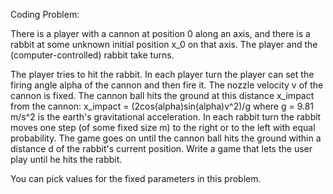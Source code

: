 Coding Problem:
 
There is a player with a cannon at position 0 along an axis, and there is a rabbit at some unknown initial position x_0 on that axis.
The player and the (computer-controlled) rabbit take turns.

The player tries to hit the rabbit. In each player turn the player can set the firing angle alpha of the cannon and then fire it. The nozzle velocity v of the cannon is fixed.
The cannon ball hits the ground at this distance x_impact from the cannon:
x_impact = (2cos(alpha)sin(alpha)v^2)/g
where g = 9.81 m/s^2 is the earth's gravitational acceleration.
In each rabbit turn the rabbit moves one step (of some fixed size m) to the right or to the left with equal probability.
The game goes on until the cannon ball hits the ground within a distance d of the rabbit's current position.
Write a game that lets the user play until he hits the rabbit.

You can pick values for the fixed parameters in this problem.
